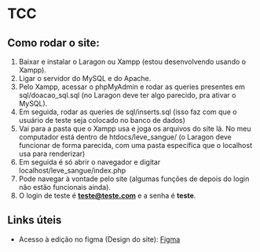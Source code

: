 # TCC
## Como rodar o site:
1. Baixar e instalar o Laragon ou Xampp (estou desenvolvendo usando o Xampp).
2. Ligar o servidor do MySQL e do Apache.
3. Pelo Xampp, acessar o phpMyAdmin e rodar as queries presentes em sql/doacao_sql.sql (no Laragon deve ter algo parecido, pra ativar o MySQL).
4. Em seguida, rodar as queries de sql/inserts.sql (isso faz com que o usuário de teste seja colocado no banco de dados)
5. Vai para a pasta que o Xampp usa e joga os arquivos do site lá. No meu computador está dentro de htdocs/leve_sangue/ (o Laragon deve funcionar de forma parecida, com uma pasta específica que o localhost usa para renderizar)
6. Em seguida é só abrir o navegador e digitar localhost/leve_sangue/index.php
7. Pode navegar à vontade pelo site (algumas funções de depois do login não estão funcionais ainda).
8. O login de teste é <b>teste@teste.com</b> e a senha é <b>teste</b>.


## Links úteis
- Acesso à edição no figma (Design do site): [Figma](https://www.figma.com/file/MzUzb1bEpLAK4Dac0BrdHC/TCC-site?node-id=0%3A1)
